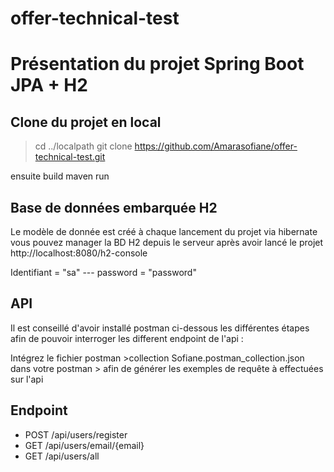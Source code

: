 # offer-technical-test

# Présentation du projet Spring Boot JPA + H2

## Clone du projet en local 
  >cd ../localpath
  >git clone https://github.com/Amarasofiane/offer-technical-test.git
  
ensuite build maven run

## Base de données embarquée H2
Le modèle de donnée est créé à chaque lancement du projet via hibernate vous pouvez manager la BD H2 depuis le serveur après avoir lancé le projet http://localhost:8080/h2-console

Identifiant = "sa" --- password = "password"

## API 
Il est conseillé d'avoir installé postman ci-dessous les différentes étapes afin de pouvoir interroger les different endpoint de l'api :

Intégrez le fichier postman >collection Sofiane.postman_collection.json dans votre postman > afin de générer les exemples de requête à effectuées sur l'api

## Endpoint 
- POST /api/users/register 
- GET  /api/users/email/{email}
- GET  /api/users/all
